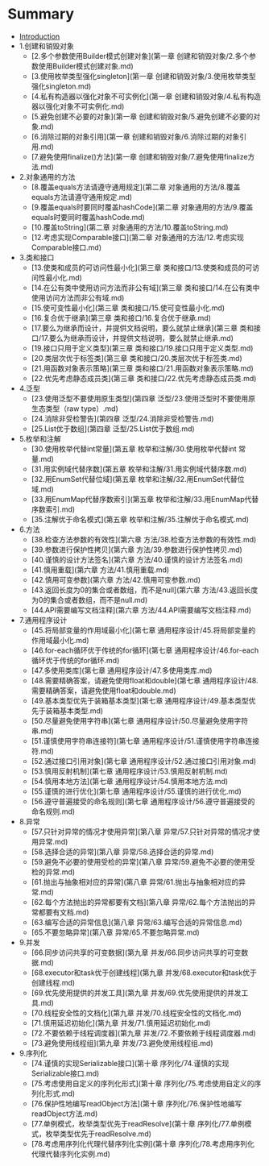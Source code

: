 # Summary

* [Introduction](README.md)
* 1.创建和销毁对象
    * [2.多个参数使用Builder模式创建对象](第一章 创建和销毁对象/2.多个参数使用Builder模式创建对象.md)
    * [3.使用枚举类型强化singleton](第一章 创建和销毁对象/3.使用枚举类型强化singleton.md)
    * [4.私有构造器以强化对象不可实例化](第一章 创建和销毁对象/4.私有构造器以强化对象不可实例化.md)
    * [5.避免创建不必要的对象](第一章 创建和销毁对象/5.避免创建不必要的对象.md)
    * [6.消除过期的对象引用](第一章 创建和销毁对象/6.消除过期的对象引用.md)
    * [7.避免使用finalize()方法](第一章 创建和销毁对象/7.避免使用finalize方法.md)
* 2.对象通用的方法
	* [8.覆盖equals方法请遵守通用规定](第二章 对象通用的方法/8.覆盖equals方法请遵守通用规定.md)
	* [9.覆盖equals时要同时覆盖hashCode](第二章 对象通用的方法/9.覆盖equals时要同时覆盖hashCode.md)
	* [10.覆盖toString](第二章 对象通用的方法/10.覆盖toString.md)
	* [12.考虑实现Comparable接口](第二章 对象通用的方法/12.考虑实现Comparable接口.md)
* 3.类和接口
	* [13.使类和成员的可访问性最小化](第三章 类和接口/13.使类和成员的可访问性最小化.md)
	* [14.在公有类中使用访问方法而非公有域](第三章 类和接口/14.在公有类中使用访问方法而非公有域.md)
	* [15.使可变性最小化](第三章 类和接口/15.使可变性最小化.md)
	* [16.复合优于继承](第三章 类和接口/16.复合优于继承.md)
	* [17.要么为继承而设计，并提供文档说明，要么就禁止继承](第三章 类和接口/17.要么为继承而设计，并提供文档说明，要么就禁止继承.md)
	* [19.接口只用于定义类型](第三章 类和接口/19.接口只用于定义类型.md)
	* [20.类层次优于标签类](第三章 类和接口/20.类层次优于标签类.md)
	* [21.用函数对象表示策略](第三章 类和接口/21.用函数对象表示策略.md)
	* [22.优先考虑静态成员类](第三章 类和接口/22.优先考虑静态成员类.md)
* 4.泛型
    * [23.使用泛型不要使用原生类型](第四章 泛型/23.使用泛型时不要使用原生态类型（raw type）.md)
    * [24.消除非受检警告](第四章 泛型/24.消除非受检警告.md)
    * [25.List优于数组](第四章 泛型/25.List优于数组.md)
* 5.枚举和注解
	* [30.使用枚举代替int常量](第五章 枚举和注解/30.使用枚举代替int 常量.md)
	* [31.用实例域代替序数](第五章 枚举和注解/31.用实例域代替序数.md)
	* [32.用EnumSet代替位域](第五章 枚举和注解/32.用EnumSet代替位域.md)
	* [33.用EnumMap代替序数索引](第五章 枚举和注解/33.用EnumMap代替序数索引.md)
	* [35.注解优于命名模式](第五章 枚举和注解/35.注解优于命名模式.md)
* 6.方法
    * [38.检查方法参数的有效性](第六章 方法/38.检查方法参数的有效性.md)
	* [39.参数进行保护性拷贝](第六章 方法/39.参数进行保护性拷贝.md) 
    * [40.谨慎的设计方法签名](第六章 方法/40.谨慎的设计方法签名.md) 
	* [41.慎用重载](第六章 方法/41.慎用重载.md) 
	* [42.慎用可变参数](第六章 方法/42.慎用可变参数.md) 
	* [43.返回长度为0的集合或者数组，而不是null](第六章 方法/43.返回长度为0的集合或者数组，而不是null.md) 
	* [44.API需要编写文档注释](第六章 方法/44.API需要编写文档注释.md) 
* 7.通用程序设计
    * [45.将局部变量的作用域最小化](第七章 通用程序设计/45.将局部变量的作用域最小化.md)
	* [46.for-each循环优于传统的for循环](第七章 通用程序设计/46.for-each循环优于传统的for循环.md)
	* [47.多使用类库](第七章 通用程序设计/47.多使用类库.md)
	* [48.需要精确答案，请避免使用float和double](第七章 通用程序设计/48.需要精确答案，请避免使用float和double.md)
	* [49.基本类型优先于装箱基本类型](第七章 通用程序设计/49.基本类型优先于装箱基本类型.md)
	* [50.尽量避免使用字符串](第七章 通用程序设计/50.尽量避免使用字符串.md)
	* [51.谨慎使用字符串连接符](第七章 通用程序设计/51.谨慎使用字符串连接符.md)
	* [52.通过接口引用对象](第七章 通用程序设计/52.通过接口引用对象.md)
	* [53.慎用反射机制](第七章 通用程序设计/53.慎用反射机制.md)
	* [54.慎用本地方法](第七章 通用程序设计/54.慎用本地方法.md)
	* [55.谨慎的进行优化](第七章 通用程序设计/55.谨慎的进行优化.md)
	* [56.遵守普遍接受的命名规则](第七章 通用程序设计/56.遵守普遍接受的命名规则.md)
* 8.异常
	* [57.只针对异常的情况才使用异常](第八章 异常/57.只针对异常的情况才使用异常.md)
	* [58.选择合适的异常](第八章 异常/58.选择合适的异常.md)
	* [59.避免不必要的使用受检的异常](第八章 异常/59.避免不必要的使用受检的异常.md)
	* [61.抛出与抽象相对应的异常](第八章 异常/61.抛出与抽象相对应的异常.md)
	* [62.每个方法抛出的异常都要有文档](第八章 异常/62.每个方法抛出的异常都要有文档.md)
	* [63.编写合适的异常信息](第八章 异常/63.编写合适的异常信息.md)
	* [65.不要忽略异常](第八章 异常/65.不要忽略异常.md)
* 9.并发
	* [66.同步访问共享的可变数据](第九章 并发/66.同步访问共享的可变数据.md)
	* [68.executor和task优于创建线程](第九章 并发/68.executor和task优于创建线程.md)
	* [69.优先使用提供的并发工具](第九章 并发/69.优先使用提供的并发工具.md)
	* [70.线程安全性的文档化](第九章 并发/70.线程安全性的文档化.md)
	* [71.慎用延迟初始化](第九章 并发/71.慎用延迟初始化.md)
	* [72.不要依赖于线程调度器](第九章 并发/72.不要依赖于线程调度器.md)
	* [73.避免使用线程组](第九章 并发/73.避免使用线程组.md)
* 9.序列化
	* [74.谨慎的实现Serializable接口](第十章 序列化/74.谨慎的实现Serializable接口.md)
	* [75.考虑使用自定义的序列化形式](第十章 序列化/75.考虑使用自定义的序列化形式.md)
	* [76.保护性地编写readObject方法](第十章 序列化/76.保护性地编写readObject方法.md)
	* [77.单例模式，枚举类型优先于readResolve](第十章 序列化/77.单例模式，枚举类型优先于readResolve.md)
	* [78.考虑用序列化代理代替序列化实例](第十章 序列化/78.考虑用序列化代理代替序列化实例.md)










